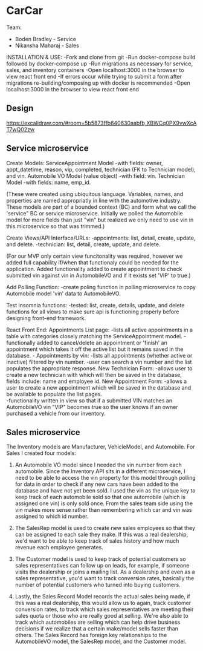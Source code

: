 # CarCar

Team:

* Boden Bradley - Service
* Nikansha Maharaj - Sales

INSTALLATION & USE: 
-Fork and clone from git
-Run docker-compose build followed by docker-compose up
-Run migrations as necessary for service, sales, and inventory containers
-Open localhost:3000 in the browser to view react front end 
-If errors occur while trying to submit a form after migrations re-building/composing up with docker is recommended
-Open localhost:3000 in the browser to view react front end 

## Design

https://excalidraw.com/#room=5b5873ffb640630aabfb,XBWCq0PX9vwXcAT7wQ02zw

## Service microservice

Create Models:
    ServiceAppointment Model
        -with fields: owner, appt_datetime, reason, vip, completed, technician (FK to Technician model), and vin.
    Automobile VO Model (value object)
        -with field: vin.
    Technician Model
        -with fields: name, emp_id.

(These were created using ubiquitous language. Variables, names, and properties are named appropriatly in line with the automotive industry.  These models are part of a bounded context (BC) and form what we call the 'service" BC or service microservice.  Initially we polled the Automobile model for more fields than just "vin" but realized we only need to use vin in this microservice so that was trimmed.)

Create Views/API Interface/URLs:
    -appointments:  list, detail, create, update, and delete. 
    -technician: list, detail, create, update, and delete. 

(For our MVP only certain view funcitonality was required, however we added full capability if/when that functionaly could be needed for the application.  Added functionality added to create appointment to check submitted vin against vin in AutomobileVO and if it exists set 'VIP' to true.)

Add Polling Function:
    -create poling function in polling microservice to copy Automobile model 'vin' data to AutomobileVO.

Test insomnia functions:
    -tested: list, create, details, update, and delete functions for all views to make sure api is functioning properly before designing front-end framework.

React Front End:
    Appointments List page:
        -lists all active appointments in a table with categories closely matching the ServiceAppointment model.
        -functionally added to cancel/delete an appointment or 'finish' an appointment which takes it off the active list but it remains saved in the database.
        -
    Appointments by vin:
        -lists all appointments (whether active or inactive) filtered by vin number.
        -user can search a vin number and the list populates the appropriate response. 
    New Technician Form:
        -allows user to create a new technician with which will then be saved in the database, fields include:  name and employee id.
    New Appointment Form:
        -allows a user to create a new appointment which will be saved in the database and be available to populate the list pages.  
        -functionality written in view so that if a submitted VIN matches an AutomobileVO vin "VIP" becomes true so the user knows if an owner purchased a vehicle from our inventory.


## Sales microservice

The Inventory models are Manufacturer, VehicleModel, and Automobile.
For Sales I created four models:

1. An Automobile VO model since I needed the vin number from each automobile. Since the Inventory API sits in a different microservice, I need to be able to access the vin property for this model through polling for data in order to check if any new cars have been added to the database and have not yet been sold. I used the vin as the unique key to keep track of each automobile sold so that one automobile (which is assigned one vin) is only sold once. From the sales team side using the vin makes more sense rather than remembering which car and vin was assigned to which id number.

2. The SalesRep model is used to create new sales employees so that they can be assigned to each sale they make. If this was a real dealership, we'd want to be able to keep track of sales history and how much revenue each employee generates.

3. The Customer model is used to keep track of potential customers so sales representatives can follow up on leads, for example, if someone visits the dealership or joins a mailing list. As a dealership and even as a sales representative, you'd want to track conversion rates, basically the number of potential customers who turned into buying customers.

4. Lastly, the Sales Record Model records the actual sales being made, if this was a real dealership, this would allow us to again, track customer conversion rates, to track which sales representatives are meeting their sales quota or those who are really good at selling. We're also able to track which automobiles are selling which can help drive business decisions if we realize that a certain make/model sells faster than others. The Sales Record has foreign key relationships to the AutomobileVO model, the SalesRep model, and the Customer model.
